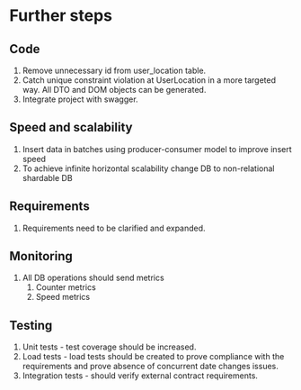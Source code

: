# Further steps

## Code
1. Remove unnecessary id from user_location table.
2. Catch unique constraint violation at UserLocation in a more targeted way.
All DTO and DOM objects can be generated.
3. Integrate project with swagger.

## Speed and scalability
1. Insert data in batches using producer-consumer model to improve insert speed
2. To achieve infinite horizontal scalability change DB to non-relational shardable DB

## Requirements
1. Requirements need to be clarified and expanded.

## Monitoring
1. All DB operations should send metrics
   1. Counter metrics
   2. Speed metrics

## Testing
1. Unit tests - test coverage should be increased.
2. Load tests - load tests should be created to prove compliance with the requirements and prove absence of concurrent date changes issues.
3. Integration tests - should verify external contract requirements.
